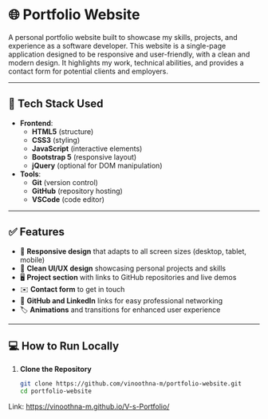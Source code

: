 # 🌐 Portfolio Website

A personal portfolio website built to showcase my skills, projects, and experience as a software developer. This website is a single-page application designed to be responsive and user-friendly, with a clean and modern design. It highlights my work, technical abilities, and provides a contact form for potential clients and employers.

---

## 🚀 Tech Stack Used

- **Frontend**:
  - **HTML5** (structure)
  - **CSS3** (styling)
  - **JavaScript** (interactive elements)
  - **Bootstrap 5** (responsive layout)
  - **jQuery** (optional for DOM manipulation)
- **Tools**:
  - **Git** (version control)
  - **GitHub** (repository hosting)
  - **VSCode** (code editor)

---

## ✅ Features

- 📱 **Responsive design** that adapts to all screen sizes (desktop, tablet, mobile)
- 🎨 **Clean UI/UX design** showcasing personal projects and skills
- 🖥️ **Project section** with links to GitHub repositories and live demos
- ✉️ **Contact form** to get in touch
- 🔗 **GitHub and LinkedIn** links for easy professional networking
- 🏷️ **Animations** and transitions for enhanced user experience

---

## 💻 How to Run Locally

1. **Clone the Repository**
   ```bash
   git clone https://github.com/vinoothna-m/portfolio-website.git
   cd portfolio-website

Link:
https://vinoothna-m.github.io/V-s-Portfolio/
